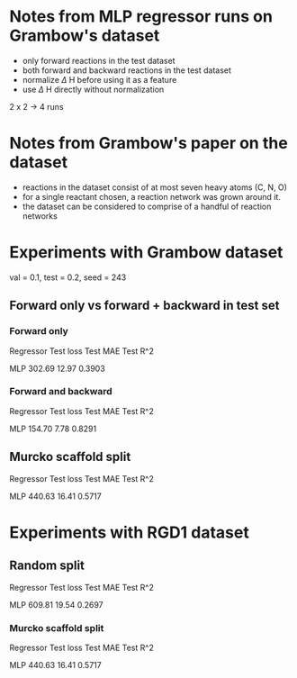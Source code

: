 # Notes from MLP regressor runs on Grambow's dataset

- only forward reactions in the test dataset
- both forward and backward reactions in the test dataset
- normalize $\Delta$ H before using it as a feature
- use $\Delta$ H directly without normalization

2 x 2 -> 4 runs

# Notes from Grambow's paper on the dataset

- reactions in the dataset consist of at most seven heavy atoms (C, N, O)
- for a single reactant chosen, a reaction network was grown around it.
- the dataset can be considered to comprise of a handful of reaction networks

# Experiments with Grambow dataset

val = 0.1, test = 0.2, seed = 243

## Forward only vs forward + backward in test set

### Forward only
Regressor Test loss Test MAE Test R^2

MLP 302.69 12.97 0.3903

### Forward and backward
Regressor Test loss Test MAE Test R^2

MLP 154.70 7.78 0.8291

## Murcko scaffold split
Regressor Test loss Test MAE Test R^2

MLP 440.63 16.41 0.5717

# Experiments with RGD1 dataset

## Random split
Regressor Test loss Test MAE Test R^2

MLP 609.81 19.54 0.2697

### Murcko scaffold split
Regressor Test loss Test MAE Test R^2

MLP 440.63 16.41 0.5717
